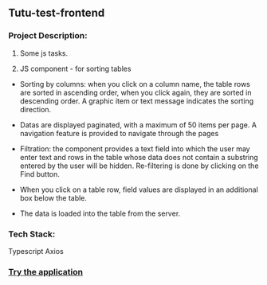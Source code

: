 ## Tutu-test-frontend

### Project Description:

1. Some js tasks.

2. JS component - for sorting tables

  - Sorting by columns: when you click on a column name, the table rows are sorted in ascending order, when you click again, they are sorted in descending order. A graphic item or text message indicates the sorting direction.

  - Datas are displayed paginated, with a maximum of 50 items per page. A navigation feature is provided to navigate through the pages

  - Filtration: the component provides a text field into which the user may enter text and rows in the table whose data does not contain a substring entered by the user will be hidden. Re-filtering is done by clicking on the Find button.

  - When you click on a table row, field values are displayed in an additional box below the table.

  - The data is loaded into the table from the server.

### Tech Stack: 

  Typescript
  Axios

### [Try the application](https://getmentor-frontend-git-test-deploy-abra19.vercel.app/)






